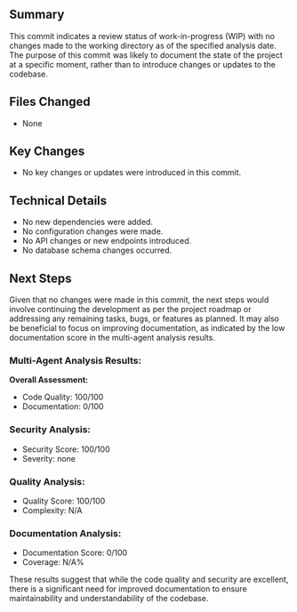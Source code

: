 ## Summary
This commit indicates a review status of work-in-progress (WIP) with no changes made to the working directory as of the specified analysis date. The purpose of this commit was likely to document the state of the project at a specific moment, rather than to introduce changes or updates to the codebase.

## Files Changed
- None

## Key Changes
- No key changes or updates were introduced in this commit.

## Technical Details
- No new dependencies were added.
- No configuration changes were made.
- No API changes or new endpoints introduced.
- No database schema changes occurred.

## Next Steps
Given that no changes were made in this commit, the next steps would involve continuing the development as per the project roadmap or addressing any remaining tasks, bugs, or features as planned. It may also be beneficial to focus on improving documentation, as indicated by the low documentation score in the multi-agent analysis results.

### Multi-Agent Analysis Results:

**Overall Assessment:** 
- Code Quality: 100/100
- Documentation: 0/100

### Security Analysis:
- Security Score: 100/100
- Severity: none

### Quality Analysis:
- Quality Score: 100/100
- Complexity: N/A

### Documentation Analysis:
- Documentation Score: 0/100
- Coverage: N/A% 

These results suggest that while the code quality and security are excellent, there is a significant need for improved documentation to ensure maintainability and understandability of the codebase.